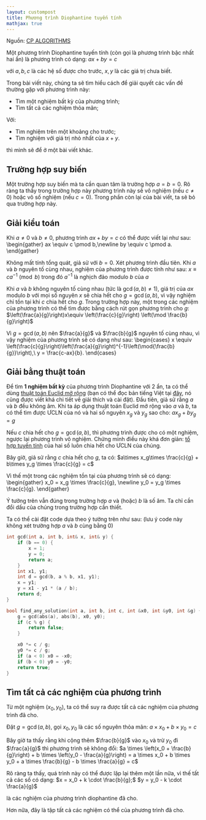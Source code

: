 ```yaml
---
layout: custompost
title: Phương trình Diophantine tuyến tính
mathjax: true
---
```


Nguồn: [CP ALGORITHMS](https://cp-algorithms.com/algebra/linear-diophantine-equation.html)

Một phương trình Diophantine tuyến tính (còn gọi là phương trình bậc nhất hai ẩn) là phương trình có dạng:
$ax+by=c$

với $a,b,c$ là các hệ số được cho trước, $x,y$ là các giá trị chưa biết.

Trong bài viết này, chúng ta sẽ tìm hiểu cách để giải quyết các vấn đề thường gặp với phương trình này:
- Tìm một nghiệm bất kỳ của phương trình;
- Tìm tất cả các nghiệm thỏa mãn;

Với:
- Tìm nghiệm trên một khoảng cho trước;
- Tìm nghiệm với giá trị nhỏ nhất của $x+y$.

thì mình sẽ để ở một bài viết khác.

## Trường hợp suy biến
Một trường hợp suy biến mà ta cần quan tâm là trường hợp $a=b=0$. Rõ ràng ta thấy trong trường hợp này phương trình này sẽ vô nghiệm (nếu $c\ne 0$) hoặc vô số nghiệm (nếu $c=0$). Trong phần còn lại của bài viết, ta sẽ bỏ qua trường hợp này.

## Giải kiểu toán
Khi $a\ne 0$ và $b\ne 0$, phương trình $ax+by=c$ có thể được viết lại như sau:
\begin{gather}
ax \equiv c \pmod b,\newline
by \equiv c \pmod a.
\end{gather}

Không mất tính tổng quát, giả sử với $b=0$. Xét phương trình đầu tiên. Khi $a$ và $b$ nguyên tố cùng nhau, nghiệm của phương trình được tính như sau:
$x\equiv ca^{-1} \pmod b$
trong đó $a^{-1}$ là nghịch đảo modulo $b$ của $a$

Khi $a$ và $b$ không nguyên tố cùng nhau (tức là $\gcd(a,b)\ne 1$), giá trị của $ax$ modulo $b$ với mọi số nguyên $x$ sẽ chia hết cho $g=\gcd(a,b)$, vì vậy nghiệm chỉ tồn tại khi $c$ chia hết cho $g$. Trong trường hợp này, một trong các nghiệm của phương trình có thể tìm được bằng cách rút gọn phương trình cho $g$:
$\left(\frac{a}{g}\right)x\equiv \left(\frac{c}{g}\right) \left(\mod \frac{b}{g}\right)$

Vì $g=\gcd(a,b)$ nên $\frac{a}{g}$ và $\frac{b}{g}$ nguyên tố cùng nhau, vì vậy nghiệm của phương trình sẽ có dạng như sau:
\begin{cases}
x \equiv \left(\frac{c}{g}\right)\left(\frac{a}{g}\right)^{-1}\left(\mod{\frac{b}{g}}\right),\\
y = \frac{c-ax}{b}.
\end{cases}

## Giải bằng thuật toán
Để tìm **1 nghiệm bất kỳ** của phương trình Diophantine với 2 ẩn, ta có thể dùng [thuật toán Euclid mở rộng](https://en.wikipedia.org/wiki/Extended_Euclidean_algorithm) (bạn có thể đọc bản tiếng Việt tại [đây](https://vi.wikipedia.org/wiki/Gi%E1%BA%A3i_thu%E1%BA%ADt_Euclid_m%E1%BB%9F_r%E1%BB%99ng), nó cũng được viết khá chi tiết về giải thích và cài đặt). Đầu tiên, giả sử rằng $a$ và $b$ đều không âm. Khi ta áp dụng thuật toán Euclid mở rộng vào $a$ và $b$, ta có thể tìm được ƯCLN của nó và hai số nguyên $x_g$ và $y_g$ sao cho:
$ax_g+by_g=g$

Nếu $c$ chia hết cho $g=\gcd(a,b)$, thì phương trình được cho có một nghiệm, ngược lại phương trình vô nghiệm. Chứng minh điều này khá đơn giản: [tổ hợp tuyến tính](https://vi.wikipedia.org/wiki/T%E1%BB%95_h%E1%BB%A3p_tuy%E1%BA%BFn_t%C3%ADnh) của hai số luôn chia hết cho ƯCLN của chúng.

Bây giờ, giả sử rằng $c$ chia hết cho $g$, ta có:
$a\times x_g\times \frac{c}{g} + b\times y_g \times \frac{c}{g} = c$

Vì thế một trong các nghiệm tồn tại của phương trình sẽ có dạng:
\begin{gather}
x_0 = x_g \times \frac{c}{g}, \newline
y_0 = y_g \times \frac{c}{g}.
\end{gather}

Ý tưởng trên vẫn đúng trong trường hợp $a$ và (hoặc) $b$ là số âm. Ta chỉ cần đổi dấu của chúng trong trường hợp cần thiết.

Ta có thể cài đặt code dựa theo ý tưởng trên như sau: (lưu ý code này không xét trường hợp $a$ và $b$ cùng bằng $0$)

```cpp
int gcd(int a, int b, int& x, int& y) {
    if (b == 0) {
        x = 1;
        y = 0;
        return a;
    }
    int x1, y1;
    int d = gcd(b, a % b, x1, y1);
    x = y1;
    y = x1 - y1 * (a / b);
    return d;
}

bool find_any_solution(int a, int b, int c, int &x0, int &y0, int &g) {
    g = gcd(abs(a), abs(b), x0, y0);
    if (c % g) {
        return false;
    }

    x0 *= c / g;
    y0 *= c / g;
    if (a < 0) x0 = -x0;
    if (b < 0) y0 = -y0;
    return true;
}
```

## Tìm tất cả các nghiệm của phương trình
Từ một nghiệm $\left(x_0,y_0\right)$, ta có thể suy ra được tất cả các nghiệm của phương trình đã cho.

Đặt $g=\gcd(a,b)$, gọi $x_0,y_0$ là các số nguyên thỏa mãn:
$a\times x_0 + b\times y_0=c$

Bây giờ ta thấy rằng khi cộng thêm $\frac{b}{g}$ vào $x_0$ và trừ $y_0$ đi $\frac{a}{g}$ thì phương trình sẽ không đổi:
$a \times \left(x_0 + \frac{b}{g}\right) + b \times \left(y_0 - \frac{a}{g}\right) = a \times x_0 + b \times y_0 + a \times \frac{b}{g} - b \times \frac{a}{g} = c$

Rõ ràng ta thấy, quá trình này có thể được lặp lại thêm một lần nữa, vì thế tất cả các số có dạng:
$x = x_0 + k \cdot \frac{b}{g};$
$y = y_0 - k \cdot \frac{a}{g}$

là các nghiệm của phương trình diophantine đã cho.

Hơn nữa, đây là tập tất cả các nghiệm có thể của phương trình đã cho.

